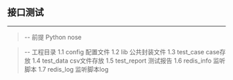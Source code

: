 ## 接口测试
----

> -- 前提
Python nose

> -- 工程目录
    1.1 config          配置文件
    1.2 lib             公共封装文件
    1.3 test_case       case存放
    1.4 test_data       csv文件存放
    1.5 test_report     测试报告
    1.6 redis_info      监听脚本
    1.7 redis_log       监听脚本log



